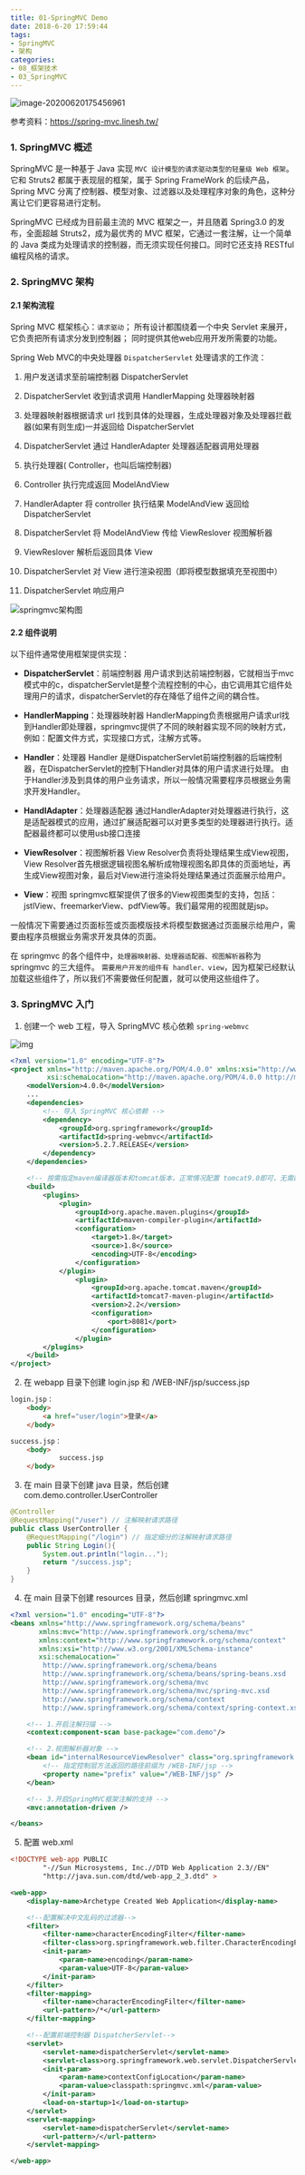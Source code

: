 ```yaml
---
title: 01-SpringMVC Demo
date: 2018-6-20 17:59:44
tags:
- SpringMVC
- 架构
categories: 
- 08_框架技术
- 03_SpringMVC
---
```






![image-20200620175456961](https://jy-imgs.oss-cn-beijing.aliyuncs.com/img/20200620175458.png)

参考资料：https://spring-mvc.linesh.tw/



### 1. SpringMVC 概述

SpringMVC 是一种基于 Java 实现 `MVC 设计模型的请求驱动类型的轻量级 Web 框架`。它和 Struts2 都属于表现层的框架，属于 Spring FrameWork 的后续产品，Spring MVC 分离了控制器、模型对象、过滤器以及处理程序对象的角色，这种分离让它们更容易进行定制。

SpringMVC 已经成为目前最主流的 MVC 框架之一，并且随着 Spring3.0 的发布，全面超越 Struts2，成为最优秀的 MVC 框架，它通过一套注解，让一个简单的 Java 类成为处理请求的控制器，而无须实现任何接口。同时它还支持 RESTful 编程风格的请求。

### 2. SpringMVC 架构

#### 2.1 架构流程

Spring MVC 框架核心：`请求驱动`； 所有设计都围绕着一个中央 Servlet 来展开， 它负责把所有请求分发到控制器； 同时提供其他web应用开发所需要的功能。   

Spring Web MVC的中央处理器 `DispatcherServlet` 处理请求的工作流：

1. 用户发送请求至前端控制器 DispatcherServlet

2. DispatcherServlet 收到请求调用 HandlerMapping 处理器映射器
3. 处理器映射器根据请求 url 找到具体的处理器，生成处理器对象及处理器拦截器(如果有则生成)一并返回给 DispatcherServlet
4. DispatcherServlet 通过 HandlerAdapter 处理器适配器调用处理器
5. 执行处理器( Controller，也叫后端控制器)
6. Controller 执行完成返回 ModelAndView
7. HandlerAdapter 将 controller 执行结果 ModelAndView 返回给 DispatcherServlet
8. DispatcherServlet 将 ModelAndView 传给 ViewReslover 视图解析器
9. ViewReslover 解析后返回具体 View
10. DispatcherServlet 对 View 进行渲染视图（即将模型数据填充至视图中）
11. DispatcherServlet 响应用户

![springmvc架构图](https://jy-imgs.oss-cn-beijing.aliyuncs.com/img/20200620091254.png)

#### 2.2 组件说明

以下组件通常使用框架提供实现：

* **DispatcherServlet**：前端控制器
    用户请求到达前端控制器，它就相当于mvc模式中的c，dispatcherServlet是整个流程控制的中心，由它调用其它组件处理用户的请求，dispatcherServlet的存在降低了组件之间的耦合性。

* **HandlerMapping**：处理器映射器
    HandlerMapping负责根据用户请求url找到Handler即处理器，springmvc提供了不同的映射器实现不同的映射方式，例如：配置文件方式，实现接口方式，注解方式等。

* **Handler**：处理器
    Handler 是继DispatcherServlet前端控制器的后端控制器，在DispatcherServlet的控制下Handler对具体的用户请求进行处理。
    由于Handler涉及到具体的用户业务请求，所以一般情况需要程序员根据业务需求开发Handler。

* **HandlAdapter**：处理器适配器
    通过HandlerAdapter对处理器进行执行，这是适配器模式的应用，通过扩展适配器可以对更多类型的处理器进行执行。适配器最终都可以使用usb接口连接 

* **ViewResolver**：视图解析器
    View Resolver负责将处理结果生成View视图，View Resolver首先根据逻辑视图名解析成物理视图名即具体的页面地址，再生成View视图对象，最后对View进行渲染将处理结果通过页面展示给用户。 

* **View**：视图
    springmvc框架提供了很多的View视图类型的支持，包括：jstlView、freemarkerView、pdfView等。我们最常用的视图就是jsp。

一般情况下需要通过页面标签或页面模版技术将模型数据通过页面展示给用户，需要由程序员根据业务需求开发具体的页面。

在 springmvc 的各个组件中，`处理器映射器、处理器适配器、视图解析器`称为 springmvc 的三大组件。
`需要用户开发的组件有 handler、view`，因为框架已经默认加载这些组件了，所以我们不需要做任何配置，就可以使用这些组件了。



### 3. SpringMVC 入门

1. 创建一个 web 工程，导入 SpringMVC 核心依赖 `spring-webmvc`

![img](https://jy-imgs.oss-cn-beijing.aliyuncs.com/img/20200611104019-Maven%E5%88%9B%E5%BB%BAweb%E9%A1%B9%E7%9B%AE.png)

```xml
<?xml version="1.0" encoding="UTF-8"?>
<project xmlns="http://maven.apache.org/POM/4.0.0" xmlns:xsi="http://www.w3.org/2001/XMLSchema-instance"
         xsi:schemaLocation="http://maven.apache.org/POM/4.0.0 http://maven.apache.org/xsd/maven-4.0.0.xsd">
    <modelVersion>4.0.0</modelVersion>
    ...
    <dependencies>
        <!-- 导入 SpringMVC 核心依赖 -->
		<dependency>
		    <groupId>org.springframework</groupId>
		    <artifactId>spring-webmvc</artifactId>
		    <version>5.2.7.RELEASE</version>
	    </dependency>
    </dependencies>

    <!-- 按需指定maven编译器版本和tomcat版本，正常情况配置 tomcat9.0即可，无需配置以下插件 -->
    <build>
        <plugins>
            <plugin>
                <groupId>org.apache.maven.plugins</groupId>
                <artifactId>maven-compiler-plugin</artifactId>
                <configuration>
                    <target>1.8</target>
                    <source>1.8</source>
                    <encoding>UTF-8</encoding>
                </configuration>
            </plugin>
                <plugin>
                    <groupId>org.apache.tomcat.maven</groupId>
                    <artifactId>tomcat7-maven-plugin</artifactId>
                    <version>2.2</version>
                    <configuration>
                        <port>8081</port>
                    </configuration>
                </plugin>
        </plugins>
    </build>
</project>
```

2. 在 webapp 目录下创建 login.jsp 和 /WEB-INF/jsp/success.jsp

```html
login.jsp：
    <body>
        <a href="user/login">登录</a>
    </body>

success.jsp：
    <body>
            success.jsp
    </body>
```

3. 在 main 目录下创建 java 目录，然后创建 com.demo.controller.UserController

```java
@Controller
@RequestMapping("/user") // 注解映射请求路径
public class UserController {
    @RequestMapping("/login") // 指定细分的注解映射请求路径
    public String Login(){
        System.out.println("login...");
        return "/success.jsp";
    }
}
```
4. 在 main 目录下创建 resources 目录，然后创建 springmvc.xml

```xml
<?xml version="1.0" encoding="UTF-8"?>
<beans xmlns="http://www.springframework.org/schema/beans"
       xmlns:mvc="http://www.springframework.org/schema/mvc"
       xmlns:context="http://www.springframework.org/schema/context"
       xmlns:xsi="http://www.w3.org/2001/XMLSchema-instance"
       xsi:schemaLocation="
        http://www.springframework.org/schema/beans
        http://www.springframework.org/schema/beans/spring-beans.xsd
        http://www.springframework.org/schema/mvc
        http://www.springframework.org/schema/mvc/spring-mvc.xsd
        http://www.springframework.org/schema/context
        http://www.springframework.org/schema/context/spring-context.xsd">

    <!-- 1.开启注解扫描 -->
    <context:component-scan base-package="com.demo"/>

    <!-- 2.视图解析器对象 -->
    <bean id="internalResourceViewResolver" class="org.springframework.web.servlet.view.InternalResourceViewResolver">
        <!-- 指定控制层方法返回的路径前缀为 /WEB-INF/jsp -->
        <property name="prefix" value="/WEB-INF/jsp" />
    </bean>

    <!-- 3.开启SpringMVC框架注解的支持 -->
    <mvc:annotation-driven />

</beans>
```
5. 配置 web.xml

```xml
<!DOCTYPE web-app PUBLIC
        "-//Sun Microsystems, Inc.//DTD Web Application 2.3//EN"
        "http://java.sun.com/dtd/web-app_2_3.dtd" >

<web-app>
    <display-name>Archetype Created Web Application</display-name>

    <!--配置解决中文乱码的过滤器-->
    <filter>
        <filter-name>characterEncodingFilter</filter-name>
        <filter-class>org.springframework.web.filter.CharacterEncodingFilter</filter-class>
        <init-param>
            <param-name>encoding</param-name>
            <param-value>UTF-8</param-value>
        </init-param>
    </filter>
    <filter-mapping>
        <filter-name>characterEncodingFilter</filter-name>
        <url-pattern>/*</url-pattern>
    </filter-mapping>

    <!--配置前端控制器 DispatcherServlet-->
    <servlet>
        <servlet-name>dispatcherServlet</servlet-name>
        <servlet-class>org.springframework.web.servlet.DispatcherServlet</servlet-class>
        <init-param>
            <param-name>contextConfigLocation</param-name>
            <param-value>classpath:springmvc.xml</param-value>
        </init-param>
        <load-on-startup>1</load-on-startup>
    </servlet>
    <servlet-mapping>
        <servlet-name>dispatcherServlet</servlet-name>
        <url-pattern>/</url-pattern>
    </servlet-mapping>

</web-app>
```


